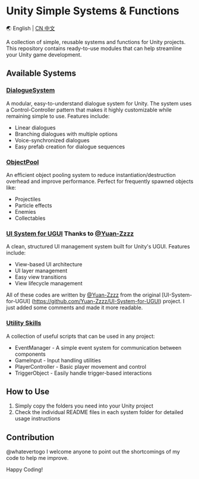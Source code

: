 # Unity Simple Systems & Functions

🌏 English | [CN 中文](README.zh-CN.md)

A collection of simple, reusable systems and functions for Unity projects. This repository contains ready-to-use modules that can help streamline your Unity game development.

## Available Systems

### [DialogueSystem](LearnAndDoPls/Dialogue/README.EN_DialogueSystem.md)

A modular, easy-to-understand dialogue system for Unity. The system uses a Control-Controller pattern that makes it highly customizable while remaining simple to use. Features include:

- Linear dialogues
- Branching dialogues with multiple options
- Voice-synchronized dialogues
- Easy prefab creation for dialogue sequences

### [ObjectPool](LearnAndDoPls/ObjectPool/README.EN_ObjectPool.md)

An efficient object pooling system to reduce instantiation/destruction overhead and improve performance. Perfect for frequently spawned objects like:

- Projectiles
- Particle effects
- Enemies
- Collectables

### [UI System for UGUI](LearnAndDoPls/UI-System-for-UGUI/README.EN.md)  Thanks to [@Yuan-Zzzz](https://github.com/Yuan-Zzzz)

A clean, structured UI management system built for Unity's UGUI. Features include:

- View-based UI architecture
- UI layer management
- Easy view transitions
- View lifecycle management

All of these codes are written by [@Yuan-Zzzz](https://github.com/Yuan-Zzzz) from the original [UI-System-for-UGUI]
(https://github.com/Yuan-Zzzz/UI-System-for-UGUI) project. I just added some comments and made it more readable.

### [Utility Skills](LearnAndDoPls/SomeSkills/README.EN_SomeSkills.md)

A collection of useful scripts that can be used in any project:

- EventManager - A simple event system for communication between components
- GameInput - Input handling utilities
- PlayerController - Basic player movement and control
- TriggerObject - Easily handle trigger-based interactions

## How to Use

1. Simply copy the folders you need into your Unity project
2. Check the individual README files in each system folder for detailed usage instructions

## Contribution

@whatevertogo I welcome anyone to point out the shortcomings of my code to help me improve.

Happy Coding!

